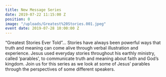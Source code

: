 ```yaml
---
title: New Message Series
date: 2019-07-22 11:15:00 Z
position: 0
image: "/uploads/Greatest%20Stories.001.jpeg"
event date: 2019-07-28 10:00:00 Z
---
```


“Greatest Stories Ever Told”… Stories have always been powerful ways that truth and meaning can come alive through verbal illustration and experience.  Jesus used everyday stories throughout his earthly ministry, called ‘parables', to communicate truth and meaning about faith and God’s kingdom.  Join us for this series as we look at some of Jesus’ parables through the perspectives of some different speakers.